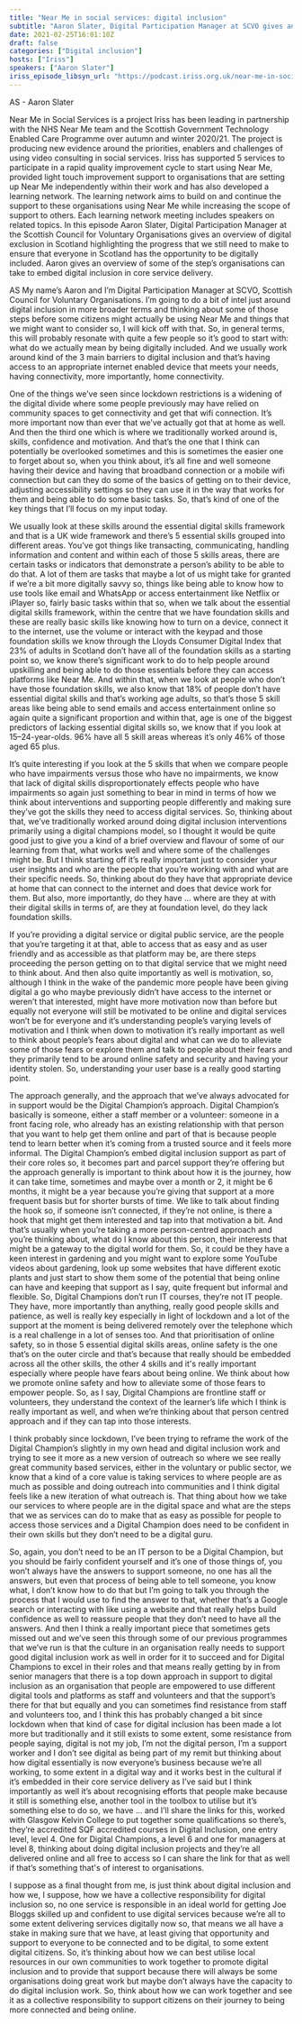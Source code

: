 ```yaml
---
title: "Near Me in social services: digital inclusion"
subtitle: "Aaron Slater, Digital Participation Manager at SCVO gives an overview of digital exclusion in Scotland"
date: 2021-02-25T16:01:10Z
draft: false
categories: ["Digital inclusion"]
hosts: ["Iriss"]
speakers: ["Aaron Slater"]
iriss_episode_libsyn_url: "https://podcast.iriss.org.uk/near-me-in-social-services-digital-inclusion"
---
```

AS - Aaron Slater  

Near Me in Social Services is a project Iriss has been leading in partnership with the NHS Near Me team and the Scottish Government Technology Enabled Care Programme over autumn and winter 2020/21. The project is producing new evidence around the priorities, enablers and challenges of using video consulting in social services. Iriss has supported 5 services to participate in a rapid quality improvement cycle to start using Near Me, provided light touch improvement support to organisations that are setting up Near Me independently within their work and has also developed a learning network. The learning network aims to build on and continue the support to these organisations using Near Me while increasing the scope of support to others. Each learning network meeting includes speakers on related topics. In this episode Aaron Slater, Digital Participation Manager at the Scottish Council for Voluntary Organisations gives an overview of digital exclusion in Scotland highlighting the progress that we still need to make to ensure that everyone in Scotland has the opportunity to be digitally included. Aaron gives an overview of some of the step’s organisations can take to embed digital inclusion in core service delivery.

AS My name’s Aaron and I’m Digital Participation Manager at SCVO, Scottish Council for Voluntary Organisations. I’m going to do a bit of intel just around digital inclusion in more broader terms and thinking about some of those steps before some citizens might actually be using Near Me and things that we might want to consider so, I will kick off with that. So, in general terms, this will probably resonate with quite a few people so it’s good to start with: what do we actually mean by being digitally included. And we usually work around kind of the 3 main barriers to digital inclusion and that’s having access to an appropriate internet enabled device that meets your needs, having connectivity, more importantly, home connectivity.

One of the things we’ve seen since lockdown restrictions is a widening of the digital divide where some people previously may have relied on community spaces to get connectivity and get that wifi connection. It’s more important now than ever that we’ve actually got that at home as well. And then the third one which is where we traditionally worked around is, skills, confidence and motivation. And that’s the one that I think can potentially be overlooked sometimes and this is sometimes the easier one to forget about so, when you think about, it’s all fine and well someone having their device and having that broadband connection or a mobile wifi connection but can they do some of the basics of getting on to their device, adjusting accessibility settings so they can use it in the way that works for them and being able to do some basic tasks. So, that’s kind of one of the key things that I’ll focus on my input today.

We usually look at these skills around the essential digital skills framework and that is a UK wide framework and there’s 5 essential skills grouped into different areas. You’ve got things like transacting, communicating, handling information and content and within each of those 5 skills areas, there are certain tasks or indicators that demonstrate a person’s ability to be able to do that. A lot of them are tasks that maybe a lot of us might take for granted if we’re a bit more digitally savvy so, things like being able to know how to use tools like email and WhatsApp or access entertainment like Netflix or iPlayer so, fairly basic tasks within that so, when we talk about the essential digital skills framework, within the centre that we have foundation skills and these are really basic skills like knowing how to turn on a device, connect it to the internet, use the volume or interact with the keypad and those foundation skills we know through the Lloyds Consumer Digital Index that 23% of adults in Scotland don’t have all of the foundation skills as a starting point so, we know there’s significant work to do to help people around upskilling and being able to do those essentials before they can access platforms like Near Me. And within that, when we look at people who don’t have those foundation skills, we also know that 18% of people don’t have essential digital skills and that’s working age adults, so that’s those 5 skill areas like being able to send emails and access entertainment online so again quite a significant proportion and within that, age is one of the biggest predictors of lacking essential digital skills so, we know that if you look at 15–24-year-olds. 96% have all 5 skill areas whereas it’s only 46% of those aged 65 plus.

It’s quite interesting if you look at the 5 skills that when we compare people who have impairments versus those who have no impairments, we know that lack of digital skills disproportionately effects people who have impairments so again just something to bear in mind in terms of how we think about interventions and supporting people differently and making sure they’ve got the skills they need to access digital services. So, thinking about that, we’ve traditionally worked around doing digital inclusion interventions primarily using a digital champions model, so I thought it would be quite good just to give you a kind of a brief overview and flavour of some of our learning from that, what works well and where some of the challenges might be. But I think starting off it’s really important just to consider your user insights and who are the people that you’re working with and what are their specific needs. So, thinking about do they have that appropriate device at home that can connect to the internet and does that device work for them. But also, more importantly, do they have … where are they at with their digital skills in terms of, are they at foundation level, do they lack foundation skills.

If you’re providing a digital service or digital public service, are the people that you’re targeting it at that, able to access that as easy and as user friendly and as accessible as that platform may be, are there steps proceeding the person getting on to that digital service that we might need to think about. And then also quite importantly as well is motivation, so, although I think in the wake of the pandemic more people have been giving digital a go who maybe previously didn’t have access to the internet or weren’t that interested, might have more motivation now than before but equally not everyone will still be motivated to be online and digital services won’t be for everyone and it’s understanding people’s varying levels of motivation and I think when down to motivation it’s really important as well to think about people’s fears about digital and what can we do to alleviate some of those fears or explore them and talk to people about their fears and they primarily tend to be around online safety and security and having your identity stolen. So, understanding your user base is a really good starting point.

The approach generally, and the approach that we’ve always advocated for in support would be the Digital Champion’s approach. Digital Champion’s basically is someone, either a staff member or a volunteer: someone in a front facing role, who already has an existing relationship with that person that you want to help get them online and part of that is because people tend to learn better when it’s coming from a trusted source and it feels more informal. The Digital Champion’s embed digital inclusion support as part of their core roles so, it becomes part and parcel support they’re offering but the approach generally is important to think about how it is the journey, how it can take time, sometimes and maybe over a month or 2, it might be 6 months, it might be a year because you’re giving that support at a more frequent basis but for shorter bursts of time. We like to talk about finding the hook so, if someone isn’t connected, if they’re not online, is there a hook that might get them interested and tap into that motivation a bit. And that’s usually when you’re taking a more person-centred approach and you’re thinking about, what do I know about this person, their interests that might be a gateway to the digital world for them. So, it could be they have a keen interest in gardening and you might want to explore some YouTube videos about gardening, look up some websites that have different exotic plants and just start to show them some of the potential that being online can have and keeping that support as I say, quite frequent but informal and flexible. So, Digital Champions don’t run IT courses, they’re not IT people. They have, more importantly than anything, really good people skills and patience, as well is really key especially in light of lockdown and a lot of the support at the moment is being delivered remotely over the telephone which is a real challenge in a lot of senses too. And that prioritisation of online safety, so in those 5 essential digital skills areas, online safety is the one that’s on the outer circle and that’s because that really should be embedded across all the other skills, the other 4 skills and it's really important especially where people have fears about being online. We think about how we promote online safety and how to alleviate some of those fears to empower people. So, as I say, Digital Champions are frontline staff or volunteers, they understand the context of the learner’s life which I think is really important as well, and when we’re thinking about that person centred approach and if they can tap into those interests.

I think probably since lockdown, I’ve been trying to reframe the work of the Digital Champion’s slightly in my own head and digital inclusion work and trying to see it more as a new version of outreach so where we see really great community based services, either in the voluntary or public sector, we know that a kind of a core value is taking services to where people are as much as possible and doing outreach into communities and I think digital feels like a new iteration of what outreach is. That thing about how we take our services to where people are in the digital space and what are the steps that we as services can do to make that as easy as possible for people to access those services and a Digital Champion does need to be confident in their own skills but they don’t need to be a digital guru.

So, again, you don’t need to be an IT person to be a Digital Champion, but you should be fairly confident yourself and it’s one of those things of, you won’t always have the answers to support someone, no one has all the answers, but even that process of being able to tell someone, you know what, I don’t know how to do that but I’m going to talk you through the process that I would use to find the answer to that, whether that’s a Google search or interacting with like using a website and that really helps build confidence as well to reassure people that they don’t need to have all the answers. And then I think a really important piece that sometimes gets missed out and we’ve seen this through some of our previous programmes that we’ve run is that the culture in an organisation really needs to support good digital inclusion work as well in order for it to succeed and for Digital Champions to excel in their roles and that means really getting by in from senior managers that there is a top down approach in support to digital inclusion as an organisation that people are empowered to use different digital tools and platforms as staff and volunteers and that the support’s there for that but equally and you can sometimes find resistance from staff and volunteers too, and I think this has probably changed a bit since lockdown when that kind of case for digital inclusion has been made a lot more but traditionally and it still exists to some extent, some resistance from people saying, digital is not my job, I’m not the digital person, I’m a support worker and I don’t see digital as being part of my remit but thinking about how digital essentially is now everyone’s business because we’re all working, to some extent in a digital way and it works best in the cultural if it’s embedded in their core service delivery as I’ve said but I think importantly as well it’s about recognising efforts that people make because it still is something else, another tool in the toolbox to utilise but it’s something else to do so, we have … and I’ll share the links for this, worked with Glasgow Kelvin College to put together some qualifications so there’s,  they’re accredited SQF accredited courses in Digital Inclusion, one entry level, level 4. One for Digital Champions, a level 6 and one for managers at level 8, thinking about doing digital inclusion projects and they’re all delivered online and all free to access so I can share the link for that as well if that’s something that's of interest to organisations.

I suppose as a final thought from me, is just think about digital inclusion and how we, I suppose, how we have a collective responsibility for digital inclusion so, no one service is responsible in an ideal world for getting Joe Bloggs skilled up and confident to use digital services because we’re all to some extent delivering services digitally now so, that means we all have a stake in making sure that we have, at least giving that opportunity and support to everyone to be connected and to be digital, to some extent digital citizens. So, it’s thinking about how we can best utilise local resources in our own communities to work together to promote digital inclusion and to provide that support because there will always be some organisations doing great work but maybe don’t always have the capacity to do digital inclusion work. So, think about how we can work together and see it as a collective responsibility to support citizens on their journey to being more connected and being online.
